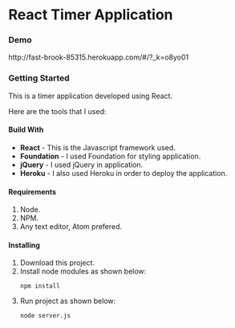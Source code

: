 <h1>React Timer Application</h1>

<h3>Demo</h3>
http://fast-brook-85315.herokuapp.com/#/?_k=o8yo01

<h3>Getting Started</h3>

This is a timer application developed using React.

Here are the tools that I used:

<h4>Build With</h4>

<ul>
<li><b>React</b> - This is the Javascript framework used.</li>

<li><b>Foundation</b> - I used Foundation for styling application.</li>

<li><b>jQuery</b> - I used jQuery in application.</li>

<li><b>Heroku</b> - I also used Heroku in order to deploy the application.</li>
</ul>

<h4>Requirements</h4>

<ol>
<li>Node.</li>

<li>NPM.</li>

<li>Any text editor, Atom prefered.</li>
</ol>

<h4>Installing</h4>

<ol>
<li>Download this project.</li>

<li>Install node modules as shown below:</li>


```npm install```

<li>Run project as shown below:</li>

```node server.js```
</ol>

